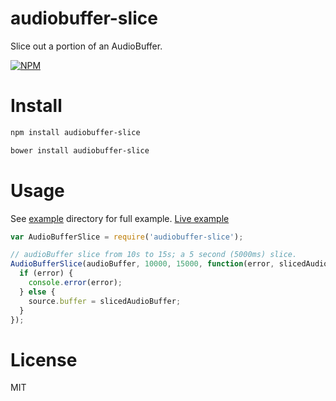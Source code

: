 # audiobuffer-slice

Slice out a portion of an AudioBuffer.

[![NPM](https://nodei.co/npm/audiobuffer-slice.png)](https://nodei.co/npm/audiobuffer-slice)

# Install

```bash
npm install audiobuffer-slice
```

```bash
bower install audiobuffer-slice
```

# Usage

See [example](https://github.com/miguelmota/audiobuffer-slice/tree/master/example) directory for full example. [Live example](http://lab.moogs.io/audiobuffer-slice/example)

```javascript
var AudioBufferSlice = require('audiobuffer-slice');

// audioBuffer slice from 10s to 15s; a 5 second (5000ms) slice.
AudioBufferSlice(audioBuffer, 10000, 15000, function(error, slicedAudioBuffer) {
  if (error) {
    console.error(error);
  } else {
    source.buffer = slicedAudioBuffer;
  }
});
```

# License

MIT
